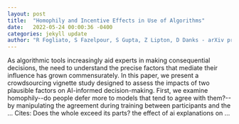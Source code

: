 ```yaml
---
layout: post
title:  "Homophily and Incentive Effects in Use of Algorithms"
date:   2022-05-24 00:00:36 -0400
categories: jekyll update
author: "R Fogliato, S Fazelpour, S Gupta, Z Lipton, D Danks - arXiv preprint arXiv:2205.09701, 2022"
---
```

As algorithmic tools increasingly aid experts in making consequential decisions, the need to understand the precise factors that mediate their influence has grown commensurately. In this paper, we present a crowdsourcing vignette study designed to assess the impacts of two plausible factors on AI-informed decision-making. First, we examine homophily--do people defer more to models that tend to agree with them?--by manipulating the agreement during training between participants and the … Cites: ‪Does the whole exceed its parts? the effect of ai explanations on …‬